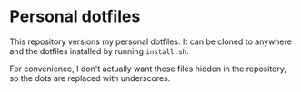 # Personal dotfiles

This repository versions my personal dotfiles. It can be cloned to
anywhere and the dotfiles installed by running `install.sh`.

For convenience, I don't actually want these files hidden in the
repository, so the dots are replaced with underscores.
